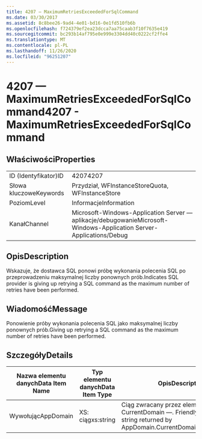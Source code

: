 ```yaml
---
title: 4207 — MaximumRetriesExceededForSqlCommand
ms.date: 03/30/2017
ms.assetid: 8c8bee26-9ad4-4e01-bd16-0e1fd510fb6b
ms.openlocfilehash: f724379ef2ea23dcca7aa75caab3f10f7635e419
ms.sourcegitcommit: bc293b14af795e0e999e3304dd40c0222cf2ffe4
ms.translationtype: MT
ms.contentlocale: pl-PL
ms.lasthandoff: 11/26/2020
ms.locfileid: "96251207"
---
```

# <a name="4207---maximumretriesexceededforsqlcommand"></a><span data-ttu-id="062b9-102">4207 — MaximumRetriesExceededForSqlCommand</span><span class="sxs-lookup"><span data-stu-id="062b9-102">4207 - MaximumRetriesExceededForSqlCommand</span></span>

## <a name="properties"></a><span data-ttu-id="062b9-103">Właściwości</span><span class="sxs-lookup"><span data-stu-id="062b9-103">Properties</span></span>  
  
|||  
|-|-|  
|<span data-ttu-id="062b9-104">ID (Identyfikator)</span><span class="sxs-lookup"><span data-stu-id="062b9-104">ID</span></span>|<span data-ttu-id="062b9-105">4207</span><span class="sxs-lookup"><span data-stu-id="062b9-105">4207</span></span>|  
|<span data-ttu-id="062b9-106">Słowa kluczowe</span><span class="sxs-lookup"><span data-stu-id="062b9-106">Keywords</span></span>|<span data-ttu-id="062b9-107">Przydział, WFInstanceStore</span><span class="sxs-lookup"><span data-stu-id="062b9-107">Quota, WFInstanceStore</span></span>|  
|<span data-ttu-id="062b9-108">Poziom</span><span class="sxs-lookup"><span data-stu-id="062b9-108">Level</span></span>|<span data-ttu-id="062b9-109">Informacje</span><span class="sxs-lookup"><span data-stu-id="062b9-109">Information</span></span>|  
|<span data-ttu-id="062b9-110">Kanał</span><span class="sxs-lookup"><span data-stu-id="062b9-110">Channel</span></span>|<span data-ttu-id="062b9-111">Microsoft-Windows-Application Server — aplikacje/debugowanie</span><span class="sxs-lookup"><span data-stu-id="062b9-111">Microsoft-Windows-Application Server-Applications/Debug</span></span>|  
  
## <a name="description"></a><span data-ttu-id="062b9-112">Opis</span><span class="sxs-lookup"><span data-stu-id="062b9-112">Description</span></span>  

 <span data-ttu-id="062b9-113">Wskazuje, że dostawca SQL ponowi próbę wykonania polecenia SQL po przeprowadzeniu maksymalnej liczby ponownych prób.</span><span class="sxs-lookup"><span data-stu-id="062b9-113">Indicates SQL provider is giving up retrying a SQL command as the maximum number of retries have been performed.</span></span>  
  
## <a name="message"></a><span data-ttu-id="062b9-114">Wiadomość</span><span class="sxs-lookup"><span data-stu-id="062b9-114">Message</span></span>  

 <span data-ttu-id="062b9-115">Ponowienie próby wykonania polecenia SQL jako maksymalnej liczby ponownych prób.</span><span class="sxs-lookup"><span data-stu-id="062b9-115">Giving up retrying a SQL command as the maximum number of retries have been performed.</span></span>  
  
## <a name="details"></a><span data-ttu-id="062b9-116">Szczegóły</span><span class="sxs-lookup"><span data-stu-id="062b9-116">Details</span></span>  
  
|<span data-ttu-id="062b9-117">Nazwa elementu danych</span><span class="sxs-lookup"><span data-stu-id="062b9-117">Data Item Name</span></span>|<span data-ttu-id="062b9-118">Typ elementu danych</span><span class="sxs-lookup"><span data-stu-id="062b9-118">Data Item Type</span></span>|<span data-ttu-id="062b9-119">Opis</span><span class="sxs-lookup"><span data-stu-id="062b9-119">Description</span></span>|  
|--------------------|--------------------|-----------------|  
|<span data-ttu-id="062b9-120">Wywołując</span><span class="sxs-lookup"><span data-stu-id="062b9-120">AppDomain</span></span>|<span data-ttu-id="062b9-121">XS: ciąg</span><span class="sxs-lookup"><span data-stu-id="062b9-121">xs:string</span></span>|<span data-ttu-id="062b9-122">Ciąg zwracany przez element AppDomain. CurrentDomain —. FriendlyName.</span><span class="sxs-lookup"><span data-stu-id="062b9-122">The string returned by AppDomain.CurrentDomain.FriendlyName.</span></span>|

